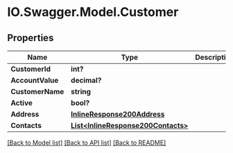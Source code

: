 # IO.Swagger.Model.Customer
## Properties

Name | Type | Description | Notes
------------ | ------------- | ------------- | -------------
**CustomerId** | **int?** |  | [optional] 
**AccountValue** | **decimal?** |  | [optional] 
**CustomerName** | **string** |  | [optional] 
**Active** | **bool?** |  | [optional] 
**Address** | [**InlineResponse200Address**](InlineResponse200Address.md) |  | [optional] 
**Contacts** | [**List&lt;InlineResponse200Contacts&gt;**](InlineResponse200Contacts.md) |  | [optional] 

[[Back to Model list]](../README.md#documentation-for-models) [[Back to API list]](../README.md#documentation-for-api-endpoints) [[Back to README]](../README.md)

